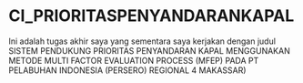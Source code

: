 # CI_PRIORITASPENYANDARANKAPAL
Ini adalah tugas akhir saya yang sementara saya kerjakan dengan judul SISTEM PENDUKUNG PRIORITAS PENYANDARAN KAPAL MENGGUNAKAN METODE MULTI FACTOR EVALUATION PROCESS (MFEP) PADA PT PELABUHAN INDONESIA (PERSERO) REGIONAL 4 MAKASSAR)
